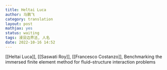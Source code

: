 ```yaml
---
title: Heltai Luca
author: 马鹏飞
category: translation
layout: post
mathjax: yes
status: waiting
tags: 浸没边界法, 人名
date: 2022-10-16 14:52
---
```

[[Heltai Luca]], [[Saswati Roy]], [[Francesco Costanzo]], Benchmarking the immersed finite element method for fluid–structure interaction problems



